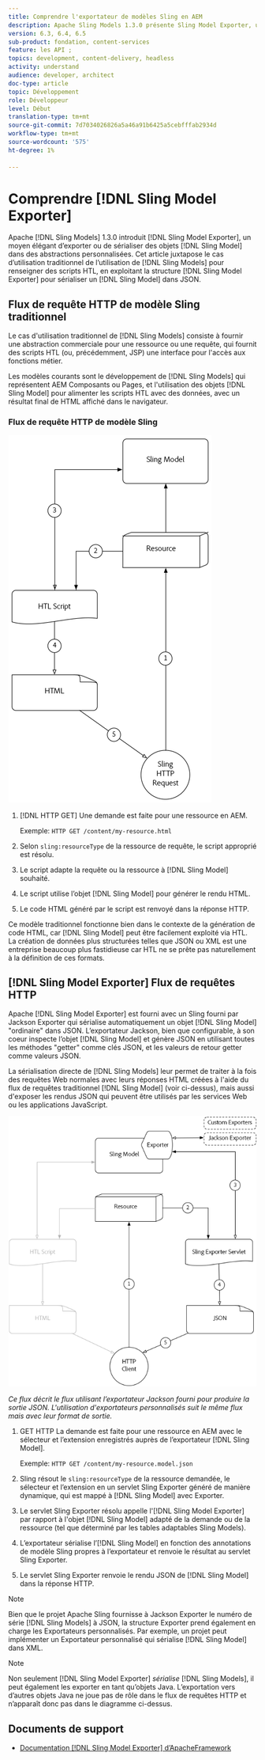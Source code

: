 ```yaml
---
title: Comprendre l'exportateur de modèles Sling en AEM
description: Apache Sling Models 1.3.0 présente Sling Model Exporter, un moyen élégant d’exporter ou de sérialiser des objets Sling Model dans des abstractions personnalisées. Cet article juxtapose le cas d’utilisation traditionnel de l’utilisation de modèles Sling pour renseigner des scripts HTL, en exploitant la structure Sling Model Exporter pour sérialiser un modèle Sling dans JSON.
version: 6.3, 6.4, 6.5
sub-product: fondation, content-services
feature: les API ;
topics: development, content-delivery, headless
activity: understand
audience: developer, architect
doc-type: article
topic: Développement
role: Développeur
level: Début
translation-type: tm+mt
source-git-commit: 7d7034026826a5a46a91b6425a5cebfffab2934d
workflow-type: tm+mt
source-wordcount: '575'
ht-degree: 1%

---
```



# Comprendre [!DNL Sling Model Exporter]

Apache [!DNL Sling Models] 1.3.0 introduit [!DNL Sling Model Exporter], un moyen élégant d’exporter ou de sérialiser des objets [!DNL Sling Model] dans des abstractions personnalisées. Cet article juxtapose le cas d’utilisation traditionnel de l’utilisation de [!DNL Sling Models] pour renseigner des scripts HTL, en exploitant la structure [!DNL Sling Model Exporter] pour sérialiser un [!DNL Sling Model] dans JSON.

## Flux de requête HTTP de modèle Sling traditionnel

Le cas d&#39;utilisation traditionnel de [!DNL Sling Models] consiste à fournir une abstraction commerciale pour une ressource ou une requête, qui fournit des scripts HTL (ou, précédemment, JSP) une interface pour l&#39;accès aux fonctions métier.

Les modèles courants sont le développement de [!DNL Sling Models] qui représentent AEM Composants ou Pages, et l&#39;utilisation des objets [!DNL Sling Model] pour alimenter les scripts HTL avec des données, avec un résultat final de HTML affiché dans le navigateur.

### Flux de requête HTTP de modèle Sling

![Flux de demande de modèle Sling](./assets/understand-sling-model-exporter/sling-model-request-flow.png)

1. [!DNL HTTP GET] Une demande est faite pour une ressource en AEM.

   Exemple: `HTTP GET /content/my-resource.html`

1. Selon `sling:resourceType` de la ressource de requête, le script approprié est résolu.

1. Le script adapte la requête ou la ressource à [!DNL Sling Model] souhaité.

1. Le script utilise l’objet [!DNL Sling Model] pour générer le rendu HTML.

1. Le code HTML généré par le script est renvoyé dans la réponse HTTP.

Ce modèle traditionnel fonctionne bien dans le contexte de la génération de code HTML, car [!DNL Sling Model] peut être facilement exploité via HTL. La création de données plus structurées telles que JSON ou XML est une entreprise beaucoup plus fastidieuse car HTL ne se prête pas naturellement à la définition de ces formats.

## [!DNL Sling Model Exporter] Flux de requêtes HTTP

Apache [!DNL Sling Model Exporter] est fourni avec un Sling fourni par Jackson Exporter qui sérialise automatiquement un objet [!DNL Sling Model] &quot;ordinaire&quot; dans JSON. L’exportateur Jackson, bien que configurable, à son coeur inspecte l’objet [!DNL Sling Model] et génère JSON en utilisant toutes les méthodes &quot;getter&quot; comme clés JSON, et les valeurs de retour getter comme valeurs JSON.

La sérialisation directe de [!DNL Sling Models] leur permet de traiter à la fois des requêtes Web normales avec leurs réponses HTML créées à l&#39;aide du flux de requêtes traditionnel [!DNL Sling Model] (voir ci-dessus), mais aussi d&#39;exposer les rendus JSON qui peuvent être utilisés par les services Web ou les applications JavaScript.

![Flux de requête HTTP Sling Model Exporter](./assets/understand-sling-model-exporter/sling-model-exporter-request-flow.png)

*Ce flux décrit le flux utilisant l’exportateur Jackson fourni pour produire la sortie JSON. L&#39;utilisation d&#39;exportateurs personnalisés suit le même flux mais avec leur format de sortie.*

1. GET HTTP La demande est faite pour une ressource en AEM avec le sélecteur et l’extension enregistrés auprès de l’exportateur [!DNL Sling Model].

   Exemple: `HTTP GET /content/my-resource.model.json`

1. Sling résout le `sling:resourceType` de la ressource demandée, le sélecteur et l’extension en un servlet Sling Exporter généré de manière dynamique, qui est mappé à [!DNL Sling Model] avec Exporter.
1. Le servlet Sling Exporter résolu appelle l&#39;[!DNL Sling Model Exporter] par rapport à l&#39;objet [!DNL Sling Model] adapté de la demande ou de la ressource (tel que déterminé par les tables adaptables Sling Models).
1. L’exportateur sérialise l’[!DNL Sling Model] en fonction des annotations de modèle Sling propres à l’exportateur et renvoie le résultat au servlet Sling Exporter.
1. Le servlet Sling Exporter renvoie le rendu JSON de [!DNL Sling Model] dans la réponse HTTP.

>[!NOTE]
>
>Bien que le projet Apache Sling fournisse à Jackson Exporter le numéro de série [!DNL Sling Models] à JSON, la structure Exporter prend également en charge les Exportateurs personnalisés. Par exemple, un projet peut implémenter un Exportateur personnalisé qui sérialise [!DNL Sling Model] dans XML.

>[!NOTE]
>
>Non seulement [!DNL Sling Model Exporter] *sérialise* [!DNL Sling Models], il peut également les exporter en tant qu’objets Java. L’exportation vers d’autres objets Java ne joue pas de rôle dans le flux de requêtes HTTP et n’apparaît donc pas dans le diagramme ci-dessus.

## Documents de support

* [Documentation  [!DNL Sling Model Exporter] d’ApacheFramework](https://sling.apache.org/documentation/bundles/models.html#exporter-framework-since-130)
